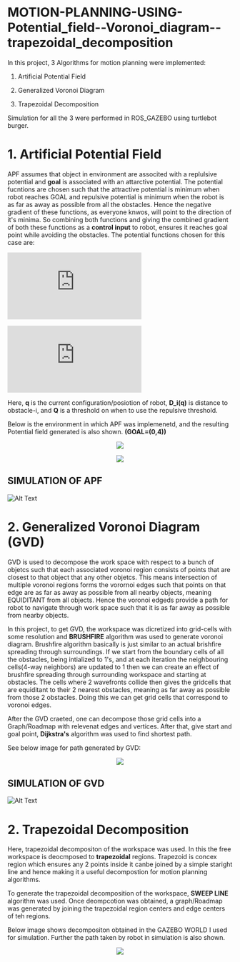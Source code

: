 # MOTION-PLANNING-USING-Potential_field--Voronoi_diagram--trapezoidal_decomposition

In this project, 3 Algorithms for motion planning were implemented:

 1. Artificial Potential Field

 2. Generalized Voronoi Diagram

 3. Trapezoidal Decomposition

Simulation for all the 3 were performed in ROS_GAZEBO using turtlebot burger.

# 1. Artificial Potential Field

APF assumes that object in environment are associted with a replulsive potential and **goal**  is associated with an attarctive potential. The potential fucntions are chosen such that the attractive potential is minimum when robot reaches GOAL and repulsive potential is minimum when the robot is as far as away as possible from all the obstacles. Hence the  negative gradient of these functions, as everyone knwos, will point to the direction of it's minima. So combining both functions and giving the combined gradient of both these functions as a **control input** to robot, ensures it reaches goal point while avoiding the obstacles.
The potential functions chosen for this case are:

![equation](https://latex.codecogs.com/gif.latex?U_%7Batt%7D%3D%5Cfrac%7B1%7D%7B2%7D%5Cepsilon%28q-q_%7Bgoal%7D%29%5E2)

![equation](https://latex.codecogs.com/gif.latex?U_%7Brep%7D%3D%5Cleft%5C%7B%5Cbegin%7Bmatrix%7D%20%5Cfrac%7B1%7D%7B2%7D%5Ceta%5B%5Cfrac%7B1%7D%7BD_i%28q%29%7D-%5Cfrac%7B1%7D%7BQ_i%5E*%7D%5D%5E2%20%5C%3A%5C%3A%2CD_i%28q%29%3CQ%5E*%5C%5C%200%5C%3A%5C%3A%5C%3A%5C%3A%5C%3A%5C%3A%5C%3A%2Celse%20%5Cend%7Bmatrix%7D%5Cright.)

Here, **q** is the current configuration/posiotion of robot, **D_i(q)** is distance to obstacle-i, and **Q** is a threshold on when to use the repulsive threshold.

Below is the environment in which APF was implemenetd, and the resulting Potential field generated is also shown. **(GOAL=(0,4))**

<p align="center">
  <img src="https://github.com/adarsh2798/MOTION-PLANNING-USING-Potential_field--Voronoi_diagram--trapezoidal_decomposition/blob/main/assignment2/simulation_results/gazebo_world.png" />
</p>



<p align="center">
  <img src="https://github.com/adarsh2798/MOTION-PLANNING-USING-Potential_field--Voronoi_diagram--trapezoidal_decomposition/blob/main/quiver.png" />
</p>

## SIMULATION OF APF
![Alt Text](https://github.com/adarsh2798/MOTION-PLANNING-USING-Potential_field--Voronoi_diagram--trapezoidal_decomposition/blob/main/assignment2/simulation_results/succecssful_APF_RUN_with_NO_smoth_diff_STARTPOINT.gif)

# 2. Generalized Voronoi Diagram (GVD)

GVD is used to decompose the work space with respect to a bunch of objetcs such that each associated voronoi region consists of points that are closest to that object that any other objetcs. This means intersection of multiple voronoi regions forms the vorornoi edges such that points on that edge are as far as away as possible from all nearby objects, meaning EQUIDITANT from all objects. Hence the voronoi edgeds provide a path for robot to navigate through work space such that it is as far away as possible from nearby objects.

In this project, to get GVD, the workspace was dicretized into grid-cells with some resolution and **BRUSHFIRE** algorithm was used to generate voronoi diagram. Brushfire algorithm basically is just similar to an actual brishfire spreading through surroundings. If we start from the boundary cells of all the obstacles, being intialized to 1's, and at each iteration the neighbouring cells(4-way neighbors) are updated to 1 then we can create an effect of brushfire spreading through surrounding workspace and starting at obstacles. The cells where 2 wavefronts collide then gives the gridcells that are equiditant to their 2 nearest obstacles, meaning as far away as possible from those 2 obstacles. Doing this we can get grid cells that correspond to voronoi edges.

After the GVD craeted, one can decompose those grid cells into a Graph/Roadmap with relevenat edges and vertices. After that, give start and goal point, **Dijkstra's** algorithm was used to find shortest path. 

See below image for path generated by GVD:

<p align="center">
  <img src="https://github.com/adarsh2798/MOTION-PLANNING-USING-Potential_field--Voronoi_diagram--trapezoidal_decomposition/blob/main/assignment2/simulation_results/GVD_path.png" />
</p>

## SIMULATION OF GVD
![Alt Text](https://github.com/adarsh2798/MOTION-PLANNING-USING-Potential_field--Voronoi_diagram--trapezoidal_decomposition/blob/main/assignment2/simulation_results/GVD_RUN.gif)


# 2. Trapezoidal Decomposition

Here, trapezoidal decompositon of the workspace was used. In this the free workspace is deocmposed to **trapezoidal** regions. Trapezoid is concex region which ensures any 2 points inside it canbe joined by a simple staright line and hence making it a useful decompostion for motion planning algorithms.

To generate the trapezoidal decomposition of the workspace, **SWEEP LINE** algorithm was used. Once deompcotion was obtained, a graph/Roadmap was generated by joining the trapezoidal region centers and edge centers of teh regions. 

Below image shows decompositon obtained in the GAZEBO WORLD I used for simulation. Further the path taken by robot in simulation is also shown.

<p align="center">
  <img src="https://github.com/adarsh2798/MOTION-PLANNING-USING-Potential_field--Voronoi_diagram--trapezoidal_decomposition/blob/main/assignment2/simulation_results/trapez_run_latest.png" />
</p>
